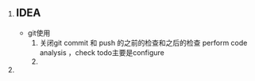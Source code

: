1. ## IDEA 
	* git使用
		1. 关闭git commit 和 push 的之前的检查和之后的检查 perform code analysis ，check todo主要是configure
		2. 
2. 
 

